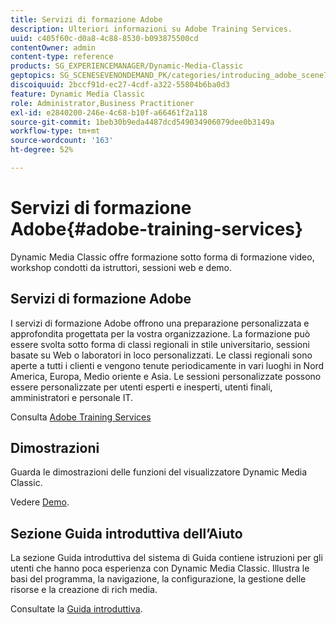 ```yaml
---
title: Servizi di formazione Adobe
description: Ulteriori informazioni su Adobe Training Services.
uuid: c405f60c-d0a8-4c88-8530-b093875500cd
contentOwner: admin
content-type: reference
products: SG_EXPERIENCEMANAGER/Dynamic-Media-Classic
geptopics: SG_SCENESEVENONDEMAND_PK/categories/introducing_adobe_scene7
discoiquuid: 2bccf91d-ec27-4cdf-a322-55804b6ba0d3
feature: Dynamic Media Classic
role: Administrator,Business Practitioner
exl-id: e2840200-246e-4c68-b10f-a66461f2a118
source-git-commit: 1beb30b9eda4487dcd549034906079dee0b3149a
workflow-type: tm+mt
source-wordcount: '163'
ht-degree: 52%

---
```


# Servizi di formazione Adobe{#adobe-training-services}

Dynamic Media Classic offre formazione sotto forma di formazione video, workshop condotti da istruttori, sessioni web e demo.

## Servizi di formazione Adobe

I servizi di formazione Adobe offrono una preparazione personalizzata e approfondita progettata per la vostra organizzazione. La formazione può essere svolta sotto forma di classi regionali in stile universitario, sessioni basate su Web o laboratori in loco personalizzati. Le classi regionali sono aperte a tutti i clienti e vengono tenute periodicamente in vari luoghi in Nord America, Europa, Medio oriente e Asia. Le sessioni personalizzate possono essere personalizzate per utenti esperti e inesperti, utenti finali, amministratori e personale IT.

Consulta [Adobe Training Services](https://learning.adobe.com/)

## Dimostrazioni

Guarda le dimostrazioni delle funzioni del visualizzatore Dynamic Media Classic.

Vedere [Demo](https://landing.adobe.com/en/na/dynamic-media/ctir-2755/live-demos.html).

## Sezione Guida introduttiva dell’Aiuto

La sezione Guida introduttiva del sistema di Guida contiene istruzioni per gli utenti che hanno poca esperienza con Dynamic Media Classic. Illustra le basi del programma, la navigazione, la configurazione, la gestione delle risorse e la creazione di rich media.

Consultate la [Guida introduttiva](dmc-platform-overview.md).
